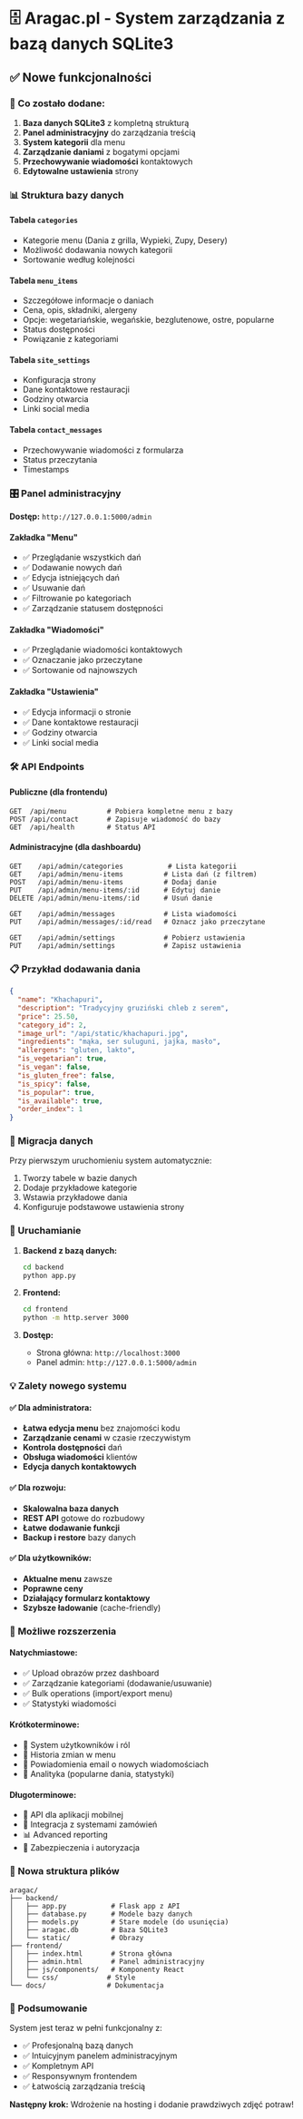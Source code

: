 # 🗄️ Aragac.pl - System zarządzania z bazą danych SQLite3

## ✅ Nowe funkcjonalności

### 🎯 Co zostało dodane:

1. **Baza danych SQLite3** z kompletną strukturą
2. **Panel administracyjny** do zarządzania treścią
3. **System kategorii** dla menu
4. **Zarządzanie daniami** z bogatymi opcjami
5. **Przechowywanie wiadomości** kontaktowych
6. **Edytowalne ustawienia** strony

### 📊 Struktura bazy danych

#### Tabela `categories`
- Kategorie menu (Dania z grilla, Wypieki, Zupy, Desery)
- Możliwość dodawania nowych kategorii
- Sortowanie według kolejności

#### Tabela `menu_items`
- Szczegółowe informacje o daniach
- Cena, opis, składniki, alergeny
- Opcje: wegetariańskie, wegańskie, bezglutenowe, ostre, popularne
- Status dostępności
- Powiązanie z kategoriami

#### Tabela `site_settings`
- Konfiguracja strony
- Dane kontaktowe restauracji
- Godziny otwarcia
- Linki social media

#### Tabela `contact_messages`
- Przechowywanie wiadomości z formularza
- Status przeczytania
- Timestamps

### 🎛️ Panel administracyjny

**Dostęp:** `http://127.0.0.1:5000/admin`

#### Zakładka "Menu"
- ✅ Przeglądanie wszystkich dań
- ✅ Dodawanie nowych dań
- ✅ Edycja istniejących dań
- ✅ Usuwanie dań
- ✅ Filtrowanie po kategoriach
- ✅ Zarządzanie statusem dostępności

#### Zakładka "Wiadomości"
- ✅ Przeglądanie wiadomości kontaktowych
- ✅ Oznaczanie jako przeczytane
- ✅ Sortowanie od najnowszych

#### Zakładka "Ustawienia"
- ✅ Edycja informacji o stronie
- ✅ Dane kontaktowe restauracji
- ✅ Godziny otwarcia
- ✅ Linki social media

### 🛠️ API Endpoints

#### Publiczne (dla frontendu)
```
GET  /api/menu          # Pobiera kompletne menu z bazy
POST /api/contact       # Zapisuje wiadomość do bazy
GET  /api/health        # Status API
```

#### Administracyjne (dla dashboardu)
```
GET    /api/admin/categories           # Lista kategorii
GET    /api/admin/menu-items          # Lista dań (z filtrem)
POST   /api/admin/menu-items          # Dodaj danie
PUT    /api/admin/menu-items/:id      # Edytuj danie
DELETE /api/admin/menu-items/:id      # Usuń danie

GET    /api/admin/messages            # Lista wiadomości
PUT    /api/admin/messages/:id/read   # Oznacz jako przeczytane

GET    /api/admin/settings            # Pobierz ustawienia
PUT    /api/admin/settings            # Zapisz ustawienia
```

### 📋 Przykład dodawania dania

```json
{
  "name": "Khachapuri",
  "description": "Tradycyjny gruziński chleb z serem",
  "price": 25.50,
  "category_id": 2,
  "image_url": "/api/static/khachapuri.jpg",
  "ingredients": "mąka, ser suluguni, jajka, masło",
  "allergens": "gluten, lakto",
  "is_vegetarian": true,
  "is_vegan": false,
  "is_gluten_free": false,
  "is_spicy": false,
  "is_popular": true,
  "is_available": true,
  "order_index": 1
}
```

### 🔄 Migracja danych

Przy pierwszym uruchomieniu system automatycznie:
1. Tworzy tabele w bazie danych
2. Dodaje przykładowe kategorie
3. Wstawia przykładowe dania
4. Konfiguruje podstawowe ustawienia strony

### 🚀 Uruchamianie

1. **Backend z bazą danych:**
   ```bash
   cd backend
   python app.py
   ```

2. **Frontend:**
   ```bash
   cd frontend
   python -m http.server 3000
   ```

3. **Dostęp:**
   - Strona główna: `http://localhost:3000`
   - Panel admin: `http://127.0.0.1:5000/admin`

### 💡 Zalety nowego systemu

#### ✅ Dla administratora:
- **Łatwa edycja menu** bez znajomości kodu
- **Zarządzanie cenami** w czasie rzeczywistym  
- **Kontrola dostępności** dań
- **Obsługa wiadomości** klientów
- **Edycja danych kontaktowych**

#### ✅ Dla rozwoju:
- **Skalowalna baza danych**
- **REST API** gotowe do rozbudowy
- **Łatwe dodawanie funkcji**
- **Backup i restore** bazy danych

#### ✅ Dla użytkowników:
- **Aktualne menu** zawsze
- **Poprawne ceny**
- **Działający formularz kontaktowy**
- **Szybsze ładowanie** (cache-friendly)

### 🔧 Możliwe rozszerzenia

#### Natychmiastowe:
- ✅ Upload obrazów przez dashboard
- ✅ Zarządzanie kategoriami (dodawanie/usuwanie)
- ✅ Bulk operations (import/export menu)
- ✅ Statystyki wiadomości

#### Krótkoterminowe:
- 🔄 System użytkowników i ról
- 🔄 Historia zmian w menu
- 🔄 Powiadomienia email o nowych wiadomościach
- 🔄 Analityka (popularne dania, statystyki)

#### Długoterminowe:
- 📱 API dla aplikacji mobilnej
- 🛒 Integracja z systemami zamówień
- 📊 Advanced reporting
- 🔐 Zabezpieczenia i autoryzacja

### 📁 Nowa struktura plików

```
aragac/
├── backend/
│   ├── app.py           # Flask app z API
│   ├── database.py      # Modele bazy danych  
│   ├── models.py        # Stare modele (do usunięcia)
│   ├── aragac.db        # Baza SQLite3
│   └── static/          # Obrazy
├── frontend/
│   ├── index.html       # Strona główna
│   ├── admin.html       # Panel administracyjny
│   ├── js/components/   # Komponenty React
│   └── css/            # Style
└── docs/               # Dokumentacja
```

### 🎉 Podsumowanie

System jest teraz w pełni funkcjonalny z:
- ✅ Profesjonalną bazą danych
- ✅ Intuicyjnym panelem administracyjnym  
- ✅ Kompletnym API
- ✅ Responsywnym frontendem
- ✅ Łatwością zarządzania treścią

**Następny krok:** Wdrożenie na hosting i dodanie prawdziwych zdjęć potraw!